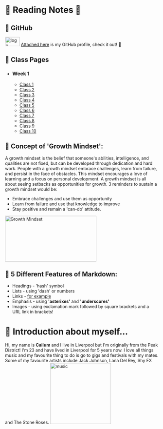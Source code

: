 # 📖 Reading Notes 📖 

## 🔖 GitHub

<img src="https://download.logo.wine/logo/GitHub/GitHub-Logo.wine.png" alt="logo" width="48" height="30"/> [Attached here](<https://github.com/cailumleyshon>) is my GitHub profile, check it out! 🖤


## 🔖 Class Pages
- ### Week 1
    - [Class 1](<./class-1.md>)
    - [Class 2](<./class-2.md>)
    - [Class 3](<./class-3.md>)
    - [Class 4](<./class-4.md>)
    - [Class 5](<./class-5.md>)
    - [Class 6](<./class-6.md>)
    - [Class 7](<./class-7.md>)
    - [Class 8](<./class-8.md>)
    - [Class 9](<./class-9.md>)
    - [Class 10](<./class-10.md>)

## 🔖 Concept of 'Growth Mindset':

A growth mindset is the belief that someone's abilities, intelligence, and qualities are not fixed, but can be developed through dedication and hard work. People with a growth mindset embrace challenges, learn from failure, and persist in the face of obstacles. This mindset encourages a love of learning and a focus on personal development.
A growth mindset is all about seeing setbacks as opportunities for growth. 3 reminders to sustain a growth mindset would be:

- Embrace challenges and use them as opportunity
- Learn from failure and use that knowledge to improve
- Stay positive and remain a 'can-do' attitude.

<img src="https://edsurge.imgix.net/uploads/post/image/12467/mind_as_muscle-1565189295.jpg?auto=compress%2Cformat&w=2800&h=1134&fit=crop" alt="Growth Mindset" width="300" height="150"/>

## 🔖 5 Different Features of Markdown:

- Headings - 'hash' symbol
- Lists - using 'dash' or numbers
- Links - [for example](<https://github.com>)
- Emphasis - using **'asterixes'** and __'underscores'__
- Images - using exclamation mark followed by square brackets and a URL link in brackets!

# 🔖 Introduction about myself...

Hi, my name is __Cailum__ and I live in Liverpool but I'm originally from the Peak District! 
I'm 23 and have lived in Liverpool for 5 years now. I love all things music and my favourite thing to do is go to gigs and festivals with my mates. Some of my favourite artists include Jack Johnson, Lana Del Rey, Shy FX and The Stone Roses.
<img src="https://www.collater.al/wp-content/uploads/2020/05/chandler-holding-ur-fav-album-collater.al-003-1024x1024.jpg" alt="music" width="200" height="200"/>
